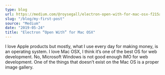 ```yaml
---
type: blog
url: https://medium.com/@roysegall/electron-open-with-for-mac-osx-f215a1fe2ce1
slug: "/blog/my-first-post"
source: "Medium"
date: "2019-05-24"
title: "Electron “Open With” for Mac OSX"
---
```

I love Apple products but mostly, what I use every day for making money, is an operating system. I love Mac OSX, I
think it’s one of the best OS for web development. No, Microsoft Windows is not good enough IMO for web development.
One of the things that doesn’t exist on the Mac OS is a proper image gallery.
